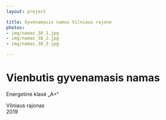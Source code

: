 ```yaml
---
layout: project

title: Gyvenamasis namas Vilniaus rajone
photos:
- img/namas_38_1.jpg
- img/namas_38_2.jpg
- img/namas_38_3.jpg

---
```

<h1>Vienbutis gyvenamasis namas</h1>
<p>Energetinė klasė „A+“</p>
<p>Vilniaus rajonas<br/>2019</p>